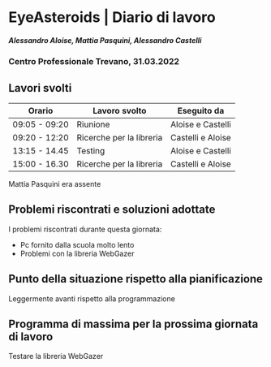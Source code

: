 # EyeAsteroids | Diario di lavoro
##### Alessandro Aloise, Mattia Pasquini, Alessandro Castelli
### Centro Professionale Trevano, 31.03.2022

## Lavori svolti


|Orario        |Lavoro svolto                                               	    |Eseguito da        |
|--------------|----------------------------------------------------------------- |-------------------|
|09:05 - 09:20 | Riunione 		  												                          |Aloise e Castelli|
|09:20 - 12:20 | Ricerche per la libreria				  	 					                    |Castelli e Aloise|
|13:15 - 14.45 | Testing		  												                            |Aloise e Castelli|
|15:00 - 16.30 | Ricerche per la libreria				   						                    |Castelli e Aloise|

Mattia Pasquini era assente

##  Problemi riscontrati e soluzioni adottate
I problemi riscontrati durante questa giornata:

* Pc fornito dalla scuola molto lento
* Problemi con la libreria WebGazer


##  Punto della situazione rispetto alla pianificazione
Leggermente avanti rispetto alla programmazione

## Programma di massima per la prossima giornata di lavoro
Testare la libreria WebGazer
